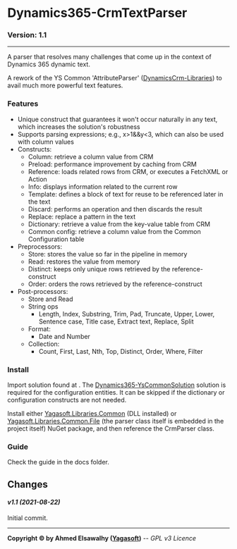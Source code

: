 # Dynamics365-CrmTextParser

### Version: 1.1
---

A parser that resolves many challenges that come up in the context of Dynamics 365 dynamic text.

A rework of the YS Common 'AttributeParser' ([DynamicsCrm-Libraries](https://github.com/yagasoft/DynamicsCrm-Libraries)) to avail much more powerful text features.

### Features

  + Unique construct that guarantees it won't occur naturally in any text, which increases the solution's robustness
  + Supports parsing expressions; e.g., x>1&&y<3, which can also be used with column values
  + Constructs:
    + Column: retrieve a column value from CRM
    + Preload: performance improvement by caching from CRM
    + Reference: loads related rows from CRM, or executes a FetchXML or Action
    + Info: displays information related to the current row
    + Template: defines a block of text for reuse to be referenced later in the text
    + Discard: performs an operation and then discards the result
    + Replace: replace a pattern in the text
    + Dictionary: retrieve a value from the key-value table from CRM
    + Common config: retrieve a column value from the Common Configuration table
  + Preprocessors:
    + Store: stores the value so far in the pipeline in memory
    + Read: restores the value from memory
    + Distinct: keeps only unique rows retrieved by the reference-construct
    + Order: orders the rows retrieved by the reference-construct
  + Post-processors:
    + Store and Read
    + String ops
      + Length, Index, Substring, Trim, Pad, Truncate, Upper, Lower, Sentence case, Title case, Extract text, Replace, Split
    + Format:
      + Date and Number
    + Collection:
      + Count, First, Last, Nth, Top, Distinct, Order, Where, Filter

### Install

Import solution found at .
The [Dynamics365-YsCommonSolution](https://github.com/yagasoft/Dynamics365-YsCommonSolution) solution is required for the configuration entities. It can be skipped if the dictionary or configuration constructs are not needed.

Install either [Yagasoft.Libraries.Common](https://www.nuget.org/packages/Yagasoft.Libraries.Common/) (DLL installed) or [Yagasoft.Libraries.Common.File](https://www.nuget.org/packages/Yagasoft.Libraries.Common.File/) (the parser class itself is embedded in the project itself) NuGet package, and then reference the CrmParser class.

### Guide

Check the guide in the docs folder.

## Changes

#### _v1.1 (2021-08-22)_
Initial commit.

---
**Copyright &copy; by Ahmed Elsawalhy ([Yagasoft](https://yagasoft.com))** -- _GPL v3 Licence_
